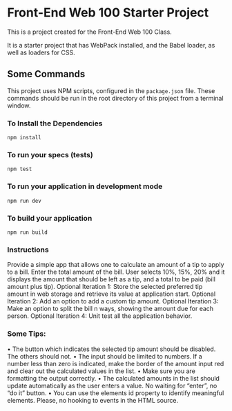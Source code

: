 # Front-End Web 100 Starter Project

This is a project created for the Front-End Web 100 Class.

It is a starter project that has WebPack installed, and the Babel loader, as well as loaders for CSS.

## Some Commands

This project uses NPM scripts, configured in the `package.json` file.
These commands should be run in the root directory of this project from a terminal window.

### To Install the Dependencies

`npm install`

### To run your specs (tests)

`npm test`

### To run your application in development mode

`npm run dev`

### To build your application

`npm run build`

### Instructions

Provide a simple app that allows one to calculate an amount of a tip to apply to a bill.
Enter the total amount of the bill.
User selects 10%, 15%, 20% and it displays the amount that should be left as a tip, and a total to be paid (bill amount plus tip).
Optional Iteration 1:
Store the selected preferred tip amount in web storage and retrieve its value at application start.
Optional Iteration 2:
Add an option to add a custom tip amount.
Optional Iteration 3:
Make an option to split the bill n ways, showing the amount due for each person.
Optional Iteration 4:
Unit test all the application behavior.

### Some Tips:
•	The button which indicates the selected tip amount should be disabled. The others should not.
•	The input should be limited to numbers. If a number less than zero is indicated, make the border of the amount input red and clear out the calculated values in the list.
•	Make sure you are formatting the output correctly.
•	The calculated amounts in the list should update automatically as the user enters a value. No waiting for “enter”, no “do it” button.
•	You can use the elements id property to identify meaningful elements. Please, no hooking to events in the HTML source.
